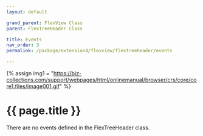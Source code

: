 ```yaml
---
layout: default

grand_parent: FlexView Class
parent: FlexTreeHeader Class

title: Events
nav_order: 3
permalink: /package/extension4/flexview/flextreeheader/events

---
```

{% assign img1 = "https://biz-collections.com/support/webpages/html/onlinemanual/browser/crs/core/core1.files/image001.gif" %}


# {{ page.title }}

There are no events defined in the FlexTreeHeader class.